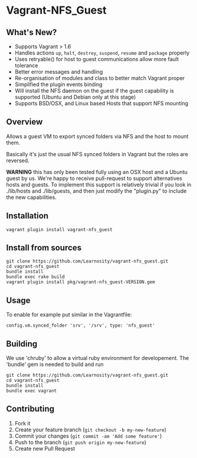 # Vagrant-NFS_Guest

## What's New?

- Supports Vagrant > 1.6
- Handles actions ```up```, ```halt```, ```destroy```, ```suspend```, ```resume``` and ```package``` properly
- Uses retryable() for host to guest communications allow more fault tolerance
- Better error messages and handling
- Re-organisation of modules and class to better match Vagrant proper
- Simplified the plugin events binding
- Will install the NFS daemon on the guest if the guest capability is supported (Ubuntu and Debian only at this stage)
- Supports BSD/OSX, and Linux based Hosts that support NFS mounting

## Overview

Allows a guest VM to export synced folders via NFS and the host to mount them.

Basically it's just the usual NFS synced folders in Vagrant but the roles are reversed.

**WARNING** this has only been tested fully using an OSX host and a Ubuntu guest by us.
We're happy to receive pull-request to support alternatives hosts and guests. To implement this support is relatively trivial if you look in ./lib/hosts and ./lib/guests, and then just modify the "plugin.py" to include the new capabilities.

## Installation

    vagrant plugin install vagrant-nfs_guest

## Install from sources

    git clone https://github.com/Learnosity/vagrant-nfs_guest.git
    cd vagrant-nfs_guest
    bundle install
    bundle exec rake build
    vagrant plugin install pkg/vagrant-nfs_guest-VERSION.gem

## Usage

To enable for example put similar in the Vagrantfile:

    config.vm.synced_folder 'srv', '/srv', type: 'nfs_guest'

## Building

We use 'chruby' to allow a virtual ruby environment for developement. The 'bundle' gem is needed to build and run

    git clone https://github.com/Learnosity/vagrant-nfs_guest.git
    cd vagrant-nfs_guest
    bundle install
    bundle exec vagrant
    
## Contributing

1. Fork it
2. Create your feature branch (`git checkout -b my-new-feature`)
3. Commit your changes (`git commit -am 'Add some feature'`)
4. Push to the branch (`git push origin my-new-feature`)
5. Create new Pull Request
